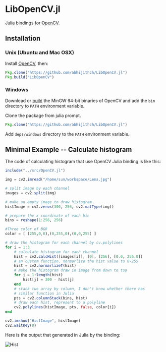  LibOpenCV.jl
====================

Julia bindings for [OpenCV](http://opencv.org/).

## Installation

### Unix (Ubuntu and Mac OSX)

Install [OpenCV](http://docs.opencv.org/2.4/doc/tutorials/introduction/linux_install/linux_install.html), then:

```julia
Pkg.clone("https://github.com/abhijithch/LibOpenCV.jl")
Pkg.build("LibOpenCV")
```

### Windows

Download or [build](https://sourceforge.net/p/opencvmingw/wiki/Build%20OpenCV%20under%20MinGW/) the MinGW 64-bit binaries of OpenCV and add the `bin` directory to `PATH` environment variable.

Clone the package from julia prompt.

```julia
Pkg.clone("https://github.com/abhijithch/LibOpenCV.jl")
```

Add `deps/windows` directory to the `PATH` environment variable.

Minimal Example -- Calculate histogram
-------------------

The code of calculating histogram that use OpenCV Julia binding is like this:

```julia
include("../src/OpenCV.jl")

img = cv2.imread("/home/sun/workspace/Lena.jpg")

# split image by each channel
images = cv2.split(img)

# make an empty image to draw histogram
histImage = cv2.zeros(300, 256, cv2.matType(img))

# prepare the x coordinate of each bin
bins = reshape(1:256, 256)

#Three color of BGR
color = [ (255,0,0),(0,255,0),(0,0,255) ]

# draw the histogram for each channel by cv.polylines
for i = 1:3
    # calculate histogram for each channel
    hist = cv2.calcHist([images[i]], [0], [256], [0.0, 255.0])
    # an custom function, normarlize the hist value to 0-255
    hist = cv2.normarlizeT(hist)
    # make the histogram draw in image from down to top
    for j = 1:length(hist)
        hist[j] = 300 - hist[j]
    end
    # stack two array by column, I don't know whether there has
    # similar function in Julia
    pts = cv2.columnStack(bins, hist)
    # draw each hist, represent to a polyline
    cv2.polylines(histImage, pts, false, color[i])
end

cv2.imshow("HistImage", histImage)
cv2.waitKey(0)
```

Here is the output that generated in Julia by the binding:

![Hist](./doc/figures/hist_Julia.png)